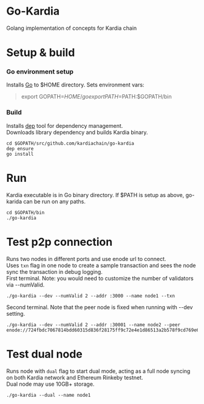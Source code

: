 # Go-Kardia

Golang implementation of concepts for Kardia chain

# Setup & build
### Go environment setup
Installs [Go](https://golang.org/doc/install) to $HOME directory. Sets environment vars:  
> export GOPATH=$HOME/go  
> export PATH=$PATH:$GOPATH/bin

### Build
Installs [dep](https://github.com/golang/dep) tool for dependency management.  
Downloads library dependency and builds Kardia binary.
```
cd $GOPATH/src/github.com/kardiachain/go-kardia
dep ensure
go install
```
# Run
Kardia executable is in Go binary directory. If $PATH is setup as above, go-karida can be run on any paths.
```
cd $GOPATH/bin
./go-kardia
```
# Test p2p connection
Runs two nodes in different ports and use enode url to connect.  
Uses `txn` flag in one node to create a sample transaction and sees the node sync the transaction in debug logging.  
First terminal. Note: you would need to customize the number of validators via --numValid.
```
./go-kardia --dev --numValid 2 --addr :3000 --name node1 --txn
```
Second terminal. Note that the peer node is fixed when running with --dev setting.
```
./go-kardia --dev --numValid 2 --addr :30001 --name node2 --peer enode://724fbdc7067814bdd60315d836f28175ff9c72e4e1d86513a2b578f9cd769e688d6337550778b89e4861a42580613f1f1dec23f17f7a1627aa99104cc4204eb1@[::]:3000
```
# Test dual node
Runs node with `dual` flag to start dual mode, acting as a full node syncing on both Kardia network and Ethereum Rinkeby testnet.  
Dual node may use 10GB+ storage.
```
./go-kardia --dual --name node1
```
